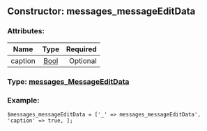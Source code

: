 ## Constructor: messages\_messageEditData  

### Attributes:

| Name     |    Type       | Required |
|----------|:-------------:|---------:|
|caption|[Bool](../types/Bool.md) | Optional|



### Type: [messages\_MessageEditData](../types/messages_MessageEditData.md)


### Example:

```
$messages_messageEditData = ['_' => messages_messageEditData', 'caption' => true, ];
```